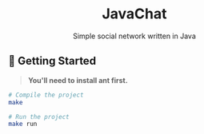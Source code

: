 <div align="center">

# JavaChat
Simple social network written in Java

</div>



## 🚀 Getting Started
> **You'll need to install ant first.**

```bash
# Compile the project
make

# Run the project
make run
```
